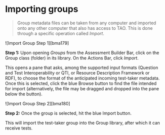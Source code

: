 # Importing groups

>Group metadata files can be taken from any computer and imported onto any other computer that also has access to TAO. This is done through a specific operation called *Import*.

![Import Group Step 1][bma179]

**Step 1:** Upon opening *Groups* from the Assessment Builder Bar, click on the Group class (folder) in its library. On the Actions Bar, click *Import*.

This opens a pane that asks, among the supported input formats (Question and Test Interoperability or QTI, or Resource Description Framework or RDF), to choose the format of the anticipated incoming test-taker metadata. Once this is selected, click the blue Browse button to find the file intended for import (alternatively, the file may be dragged and dropped into the pane below the button). 

![Import Group Step 2][bma180]

**Step 2:** Once the group is selected, hit the blue Import button.

This will import the test-taker group into the Group library, after which it can receive tests.
